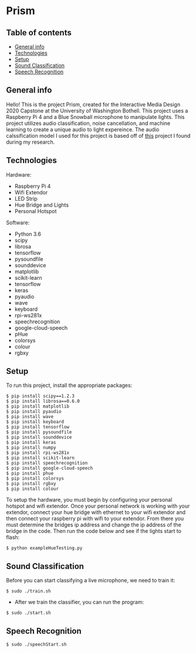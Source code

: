 # Prism
## Table of contents
* [General info](#general-info)
* [Technologies](#technologies)
* [Setup](#setup)
* [Sound Classification](#sound-classification)
* [Speech Recognition](#speech-recognition)

## General info
Hello! This is the project Prism, created for the Interactive Media Design 2020 Capstone at the University of Washington Bothell. This project uses a Raspberry Pi 4 and a Blue Snowball microphone to manipulate lights. This project utilizes audio classification, noise cancellation, and machine learning to create a unique audio to light expereince. The audio calssification model I used for this project is based off of [this](https://github.com/mtobeiyf/audio-classification) project I found during my research.
	
## Technologies
Hardware:
* Raspberry Pi 4
* Wifi Extendor
* LED Strip
* Hue Bridge and Lights
* Personal Hotspot

Software:
* Python 3.6
* scipy
* librosa
* tensorflow
* pysoundfile
* sounddevice
* matplotlib
* scikit-learn
* tensorflow
* keras
* pyaudio
* wave
* keyboard
* rpi-ws281x
* speechrecognition
* google-cloud-speech
* pHue
* colorsys
* colour
* rgbxy
	
## Setup
To run this project, install the appropriate packages:
```
$ pip install scipy==1.2.3
$ pip install librosa==0.6.0
$ pip install matplotlib
$ pip install pyaudio
$ pip install wave
$ pip install keyboard
$ pip install tensorflow
$ pip install pysoundfile
$ pip install sounddevice
$ pip install keras
$ pip install numpy
$ pip install rpi-ws281x
$ pip install scikit-learn
$ pip install speechrecognition
$ pip install google-cloud-speech
$ pip install phue
$ pip install colorsys
$ pip install rgbxy
$ pip install colour
```

To setup the hardware, you must begin by configuring your personal hotspot and wifi extendor. Once your personal network is working with your extendor, connect your hue bridge with ethernet to your wifi extendor and then connect your raspberry pi with wifi to your extendor. From there you must determine the bridges ip address and change the ip address of the bridge in the code. Then run the code below and see if the lights start to flash:
```
$ python exampleHueTesting.py
```

## Sound Classification
Before you can start classifying a live microphone, we need to train it:
```
$ sudo ./train.sh
```
* After we train the classifier, you can run the program:
```
$ sudo ./start.sh
```

## Speech Recognition
```
$ sudo ./speechStart.sh
```

